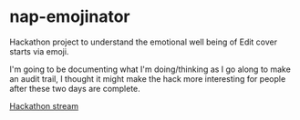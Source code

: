 # nap-emojinator
Hackathon project to understand the emotional well being of Edit cover starts via emoji.

I'm going to be documenting what I'm doing/thinking as I go along to make an audit trail, I thought it might make the hack more interesting for people after these two days are complete.

[Hackathon stream](/hackathon-stream/README.md)
